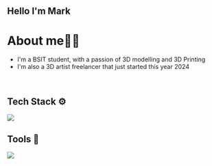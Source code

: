 ## Hello I'm Mark 
# About me👨‍💻
- I'm a BSIT student, with a passion of 3D modelling and 3D Printing
- I'm also a 3D artist freelancer that just started this year 2024
<br>

## Tech Stack ⚙️
<p align="left">
  <a href="https://skillicons.dev">
    <img src="https://skillicons.dev/icons?i=html,css,javascript,java,py" />
  </a>
</p>

## Tools 🔨
<p align="left">
  <a href="https://skillicons.dev">
    <img src="https://skillicons.dev/icons?i=figma,pycharm,vscode,github" />
  </a>
</p>


